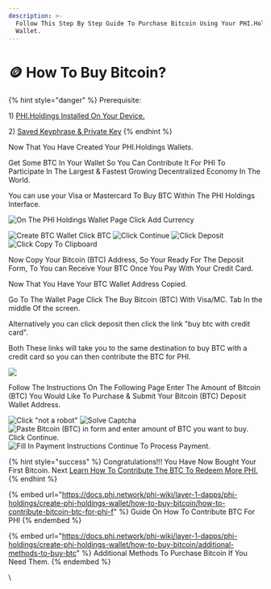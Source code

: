 ```yaml
---
description: >-
  Follow This Step By Step Guide To Purchase Bitcoin Using Your PHI.Holdings
  Wallet.
---
```


# 🪙 How To Buy Bitcoin?

{% hint style="danger" %}
Prerequisite:&#x20;

1\) [PHI.Holdings Installed On Your Device.](https://docs.phi.network/phi-wiki/layer-1-dapps/phi-holdings/create-phi-holdings-wallet)

2\) [Saved Keyphrase & Private Key](https://docs.phi.network/phi-wiki/layer-1-dapps/phi-holdings/create-phi-holdings-wallet)&#x20;
{% endhint %}

Now That You Have Created Your PHI.Holdings Wallets.&#x20;

Get Some BTC In Your Wallet So You Can Contribute It For PHI To Participate In The Largest & Fastest Growing Decentralized Economy In The World.&#x20;

You can use your Visa or Mastercard To Buy BTC Within The PHI Holdings Interface.&#x20;

![On The PHI Holdings Wallet Page Click Add Currency](../../../../.gitbook/assets/IMG\_5479.jpg)

![Create BTC Wallet  Click BTC](<../../../../.gitbook/assets/IMG\_5406 2.jpg>) ![Click Continue](<../../../../.gitbook/assets/IMG\_5407 2.jpg>) ![Click Deposit ](<../../../../.gitbook/assets/IMG\_5403 2.jpg>) ![Click Copy To Clipboard](../../../../.gitbook/assets/IMG\_5400.jpg)

Now Copy Your Bitcoin (BTC) Address, So Your Ready For The Deposit Form, To You can Receive Your BTC Once You Pay With Your Credit Card.&#x20;

Now That You Have Your BTC Wallet Address Copied.&#x20;

Go To The Wallet Page Click The Buy Bitcoin (BTC) With Visa/MC. Tab In the middle Of the screen.&#x20;

Alternatively you can click deposit then click the link "buy btc with credit card".&#x20;

Both These links will take you to the same destination to buy BTC with a credit card so you can then contribute the BTC for PHI.&#x20;

![](<../../../../.gitbook/assets/IMG\_5404 2.jpg>)

Follow The Instructions On The Following Page Enter The Amount of Bitcoin (BTC) You Would Like To Purchase & Submit Your Bitcoin (BTC) Deposit Wallet Address.&#x20;

![Click "not a robot"](<../../../../.gitbook/assets/IMG\_5394 2.jpg>) ![Solve Captcha](../../../../.gitbook/assets/IMG\_5395.PNG) ![Paste Bitcoin (BTC) in form and enter amount of BTC you want to buy. Click Continue. ](../../../../.gitbook/assets/IMG\_5401.jpg) ![Fill In Payment Instructions Continue To Process Payment. ](../../../../.gitbook/assets/IMG\_5402.PNG)

{% hint style="success" %}
Congratulations!!! You Have Now Bought Your First Bitcoin. Next [Learn How To Contribute The BTC To Redeem More PHI.](https://docs.phi.network/phi-wiki/layer-1-dapps/phi-holdings/create-phi-holdings-wallet/how-to-buy-bitcoin/how-to-contribute-bitcoin-btc-for-phi-f)
{% endhint %}

{% embed url="https://docs.phi.network/phi-wiki/layer-1-dapps/phi-holdings/create-phi-holdings-wallet/how-to-buy-bitcoin/how-to-contribute-bitcoin-btc-for-phi-f" %}
Guide On How To Contribute BTC For PHI
{% endembed %}

{% embed url="https://docs.phi.network/phi-wiki/layer-1-dapps/phi-holdings/create-phi-holdings-wallet/how-to-buy-bitcoin/additional-methods-to-buy-btc" %}
Additional Methods To Purchase Bitcoin If You Need Them.
{% endembed %}

\
